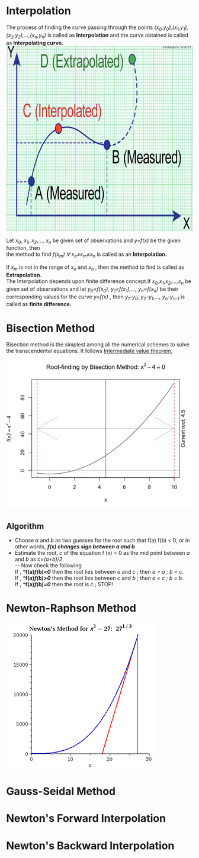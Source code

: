 # Interpolation
The process of finding the curve passing through the points *(x<sub>0</sub>,y<sub>0</sub>),(x<sub>1</sub>,y<sub>1</sub>),(x<sub>2</sub>,y<sub>2</sub>),...,(x<sub>n</sub>,y<sub>n</sub>)* is called as **Interpolation** and the curve obtained is called as **Interpolating curve.**  
<img src="https://github.com/pulkitchandel/Probalistic-Algorithms-in-MATLAB/blob/edit/interpol.PNG" width="600" height="500" />

Let *x<sub>0</sub>, x<sub>1</sub>, x<sub>2</sub>,..., x<sub>n</sub>* be given set of observations and *y=f(x)* be the given function, then  
the method to find *f(x<sub>m</sub>) ∀ x<sub>o</sub>≤x<sub>m</sub>≤x<sub>n</sub>* is called as an **Interpolation.** 

If *x<sub>m</sub>* is not in the range of *x<sub>o</sub>* and *x<sub>n</sub>* , then the method to find is called as **Extrapolation**.  
The Interpolation depends upon finite difference concept.If *x<sub>0</sub>,x<sub>1</sub>,x<sub>2</sub>,...,x<sub>n</sub>* be given set of observations and let *y<sub>0</sub>=f(x<sub>0</sub>), y<sub>1</sub>=f(x<sub>1</sub>),..., y<sub>n</sub>=f(x<sub>n</sub>)* be their corresponding values for the curve *y=f(x)* , then *y<sub>1</sub>-y<sub>0</sub>, y<sub>2</sub>-y<sub>1</sub>,..., y<sub>n</sub>-y<sub>n-1</sub>* is called as **finite difference.**

# Bisection Method
Bisection method is the simplest among all the numerical schemes to solve the transcendental equations. It follows [Intermediate value theorem.](https://www.mathsisfun.com/algebra/intermediate-value-theorem.html)  
![](https://github.com/pulkitchandel/Probalistic-Algorithms-in-MATLAB/blob/edit/demo-a.gif)
## Algorithm
- Choose *a* and *b* as two guesses for the root such that f(a) f(b) < 0, or in other words, ***f(x) changes sign between a and b***
- Estimate the root, *c* of the equation f (x) = 0 as the mid point between *a* and *b* as *c=(a+b)/2*  
-- Now check the following  
    If , ***f(a)*f(b)<0*** then the root lies between *a* and *c* ; then *a = a ; b = c*.  
    If , ***f(a)*f(b)>0*** then the root lies between *c* and *b* ; then *a = c ; b = b*.  
    If , ***f(a)*f(b)=0*** then the root is *c* ; STOP!  

# Newton-Raphson Method  


![](https://github.com/pulkitchandel/Probalistic-Algorithms-in-MATLAB/blob/edit/cube_root_27_anim.gif)
# Gauss-Seidal Method
# Newton's Forward Interpolation  
# Newton's Backward Interpolation  
